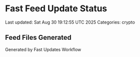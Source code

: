 # Fast Feed Update Status
Last updated: Sat Aug 30 19:12:55 UTC 2025
Categories: crypto

## Feed Files Generated

Generated by Fast Updates Workflow
